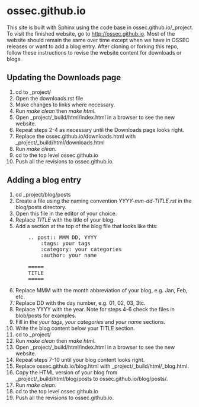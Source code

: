# ossec.github.io

This site is built with Sphinx using the code base in ossec.github.io/_project.
To visit the finished website, go to http://ossec.github.io.  Most of the website
should remain the same over time except when we have in OSSEC releases or want to 
add a blog entry. After cloning or forking this repo, follow these instructions to 
revise the website content for downloads or blogs.  

## Updating the Downloads page

1. cd to _project/
1. Open the downloads.rst file
2. Make changes to links where necessary.
3. Run *make clean* then *make html*.
4. Open _project/_build/html/index.html in a browser to see the new website.
5. Repeat steps 2-4 as necessary until the Downloads page looks right.
6. Replace the ossec.github.io/downloads.html with _project/_build/html/downloads.html
7. Run *make clean*.
8. cd to the top level ossec.github.io
9. Push all the revisions to ossec.github.io.

## Adding a blog entry

1. cd _project/blog/posts
2. Create a file using the naming convention *YYYY-mm-dd-TITLE.rst* in the blog/posts directory.
3. Open this file in the editor of your choice.
4. Replace *TITLE* with the title of your blog.
5. Add a section at the top of the blog file that looks like this:
   <pre>
       .. post:: MMM DD, YYYY
           :tags: your tags
           :category: your categories
           :author: your name

       =====
       TITLE
       =====
   </pre>
6.  Replace MMM with the month abbreviation of your blog, e.g. Jan, Feb, etc.
7.  Replace DD with the day number, e.g. 01, 02, 03, 3tc.
8.  Replace YYYY with the year. Note for steps 4-6 check the files in blob/posts for examples.
8.  Fill in the *your tags*, *your categories* and *your name* sections.  
9.  Write the blog content below your TITLE section.
10. cd to _project/  
11. Run *make clean* then *make html*.
12. Open _project/_build/html/index.html in a browser to see the new website.
13. Repeat steps 7-10 until your blog content looks right.
14. Replace ossec.github.io/blog.html with _project/_build/html/_blog.html.
15. Copy the HTML version of your blog from _project/_build/html/blog/posts to ossec.github.io/blog/posts/.
16. Run *make clean*.
17. cd to the top level ossec.github.io
18. Push all the revisions to ossec.github.io.
